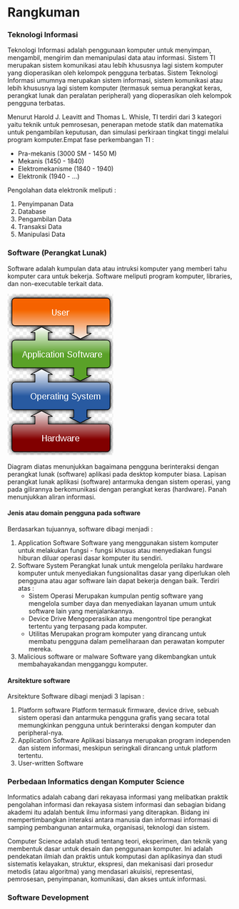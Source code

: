 # Rangkuman #

### Teknologi Informasi ###
Teknologi Informasi adalah penggunaan komputer untuk menyimpan, mengambil, mengirim dan memanipulasi data atau informasi. Sistem TI merupakan sistem komunikasi atau lebih khususnya lagi sistem komputer yang dioperasikan oleh kelompok pengguna terbatas. Sistem Teknologi Informasi umumnya merupakan sistem informasi, sistem komunikasi atau lebih khususnya lagi sistem komputer (termasuk semua perangkat keras, perangkat lunak dan peralatan peripheral) yang dioperasikan oleh kelompok pengguna terbatas.

Menurut Harold J. Leavitt and Thomas L. Whisle, TI terdiri dari 3 kategori yaitu teknik untuk pemrosesan, penerapan metode statik dan matematika untuk pengambilan keputusan, dan simulasi perkiraan tingkat tinggi melalui program komputer.Empat fase perkembangan TI : 
- Pra-mekanis (3000 SM - 1450 M)
- Mekanis (1450 - 1840)
- Elektromekanisme (1840 - 1940)
- Elektronik (1940 - ...)


Pengolahan data elektronik meliputi :
1. Penyimpanan Data
2. Database
3. Pengambilan Data
4. Transaksi Data
5. Manipulasi Data

### Software (Perangkat Lunak) ###
Software adalah kumpulan data atau intruksi komputer yang memberi tahu komputer cara untuk bekerja. Software meliputi program komputer, libraries, dan non-executable terkait data.

   ![wawasan](https://github.com/MegaOktavian/rhymes/blob/master/Wawasan/Gambar01.PNG)

Diagram diatas menunjukkan bagaimana pengguna berinteraksi dengan perangkat lunak (software) aplikasi pada desktop komputer biasa. Lapisan perangkat lunak aplikasi (software) antarmuka dengan sistem operasi, yang pada gilirannya berkomunikasi dengan perangkat keras (hardware). Panah menunjukkan aliran informasi.

#### Jenis atau domain pengguna pada software ####
Berdasarkan tujuannya, software dibagi menjadi :
1. Application Software
   Software yang menggunakan sistem komputer untuk melakukan fungsi - fungsi khusus atau menyediakan fungsi hiburan diluar operasi dasar komputer itu sendiri.
2. Software System
   Perangkat lunak untuk mengelola perilaku hardware komputer untuk menyediakan fungsionalitas dasar yang diperlukan oleh pengguna atau agar software lain dapat bekerja dengan baik. Terdiri atas :
   - Sistem Operasi
     Merupakan kumpulan pentig software yang mengelola sumber daya dan menyediakan layanan umum untuk software lain yang menjalankannya.
   - Device Drive
     Mengoperasikan atau mengontrol tipe perangkat tertentu yang terpasang pada komputer.
   - Utilitas
     Merupakan program komputer yang dirancang untuk membatu pengguna dalam pemeliharaan dan perawatan komputer mereka.
3. Malicious software or malware
   Software yang dikembangkan untuk membahayakandan mengganggu komputer.

#### Arsitekture software ####
Arsitekture Software dibagi menjadi 3 lapisan :
1. Platform software
   Platform termasuk firmware, device drive, sebuah sistem operasi dan antarmuka pengguna grafis yang secara total memungkinkan pengguna untuk berinteraksi dengan komputer dan peripheral-nya. 
2. Application Software
   Aplikasi biasanya merupakan program independen dan sistem informasi, meskipun seringkali dirancang untuk platform tertentu.
3. User-written Software

### Perbedaan Informatics dengan Komputer Science ###
Informatics adalah cabang dari rekayasa informasi yang melibatkan praktik pengolahan informasi dan rekayasa sistem informasi dan sebagian bidang akademi itu adalah bentuk ilmu informasi yang diterapkan. Bidang ini mempertimbangkan interaksi antara manusia dan informasi  informasi di samping pembangunan antarmuka, organisasi, teknologi dan sistem.

Computer Science adalah studi tentang teori, eksperimen, dan teknik yang membentuk dasar untuk desain dan penggunaan komputer. Ini adalah pendekatan ilmiah dan praktis untuk komputasi dan aplikasinya dan studi sistematis kelayakan, struktur, ekspresi, dan mekanisasi dari prosedur metodis (atau algoritma) yang mendasari akuisisi, representasi, pemrosesan, penyimpanan, komunikasi, dan akses untuk informasi.

### Software Development ###

